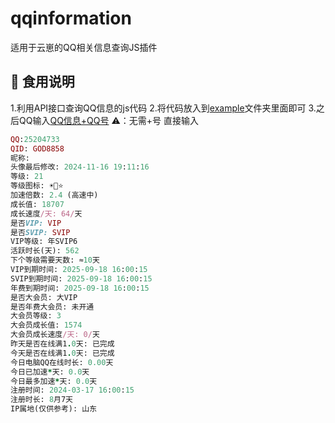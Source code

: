 # qqinformation
适用于云崽的QQ相关信息查询JS插件

## 🍓  食用说明
1.利用API接口查询QQ信息的js代码
2.将代码放入到<ins>example</ins>文件夹里面即可
3.之后QQ输入<ins>QQ信息+QQ号</ins>
⚠️：无需+号 直接输入
```ruby
QQ:25204733
QID: GOD8858
昵称: 󠀋󠀋󠀋󠀋󠀋󠀋󠀋󠀋
头像最后修改: 2024-11-16 19:11:16
等级: 21
等级图标: ☀️🌙⭐
加速倍数: 2.4 (高速中)
成长值: 18707
成长速度/天: 64/天
是否VIP: VIP
是否SVIP: SVIP
VIP等级: 年SVIP6
活跃时长(天): 562
下个等级需要天数: ≈10天
VIP到期时间: 2025-09-18 16:00:15
SVIP到期时间: 2025-09-18 16:00:15
年费到期时间: 2025-09-18 16:00:15
是否大会员: 大VIP
是否年费大会员: 未开通
大会员等级: 3
大会员成长值: 1574
大会员成长速度/天: 0/天
昨天是否在线满1.0天: 已完成
今天是否在线满1.0天: 已完成
今日电脑QQ在线时长: 0.00天
今日已加速*天: 0.0天
今日最多加速*天: 0.0天
注册时间: 2024-03-17 16:00:15
注册时长: 8月7天
IP属地(仅供参考): 山东
```
